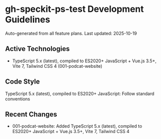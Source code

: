 ﻿# gh-speckit-ps-test Development Guidelines

Auto-generated from all feature plans. Last updated: 2025-10-19

## Active Technologies
- TypeScript 5.x (latest), compiled to ES2020+ JavaScript + Vue.js 3.5+, Vite 7, Tailwind CSS 4 (001-podcat-website)

## Code Style
TypeScript 5.x (latest), compiled to ES2020+ JavaScript: Follow standard conventions

## Recent Changes
- 001-podcat-website: Added TypeScript 5.x (latest), compiled to ES2020+ JavaScript + Vue.js 3.5+, Vite 7, Tailwind CSS 4

<!-- MANUAL ADDITIONS START -->
<!-- MANUAL ADDITIONS END -->

